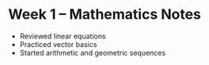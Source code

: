 # Week 1 – Mathematics Notes
- Reviewed linear equations
- Practiced vector basics
- Started arithmetic and geometric sequences
